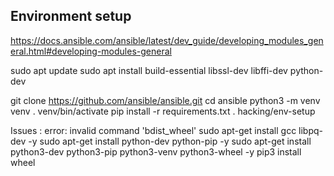 
## Environment setup
https://docs.ansible.com/ansible/latest/dev_guide/developing_modules_general.html#developing-modules-general

sudo apt update
sudo apt install build-essential libssl-dev libffi-dev python-dev

git clone https://github.com/ansible/ansible.git
cd ansible
python3 -m venv venv
. venv/bin/activate
pip install -r requirements.txt
. hacking/env-setup

Issues : error: invalid command 'bdist_wheel'
sudo apt-get install gcc libpq-dev -y
sudo apt-get install python-dev  python-pip -y
sudo apt-get install python3-dev python3-pip python3-venv python3-wheel -y
pip3 install wheel